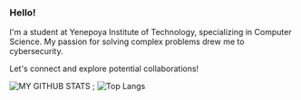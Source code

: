 ### Hello!

I'm a student at Yenepoya Institute of Technology, specializing in Computer Science. My passion for solving complex problems drew me to cybersecurity. 

Let's connect and explore potential collaborations!


![MY GITHUB STATS ; ](https://github-readme-stats.vercel.app/api?username=AbdullahAhmedH&show_icons=true&theme=radical)
![Top Langs](https://github-readme-stats.vercel.app/api/top-langs/?username=AbdullahAhmedH&show_icons=true&theme=radical)

